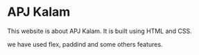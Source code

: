 # APJ Kalam

This website is about APJ Kalam. It is built using HTML and CSS.

we have used flex, paddind and some others features.
